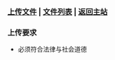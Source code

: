 ### [上传文件](https://github.com/liyuanchen2021/liyuanchen2021.github.io/upload/main/file) | [文件列表](#) | [返回主站](https://liyuanchen2021.github.io)

### 上传要求

- 必须符合法律与社会道德
